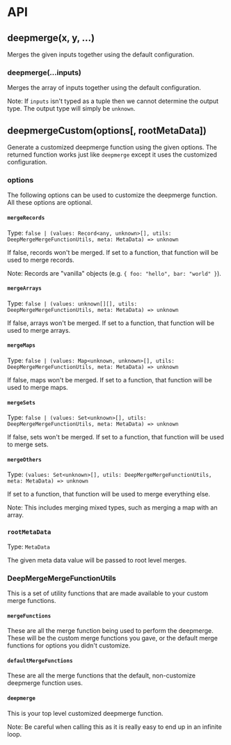 # API

## deepmerge(x, y, ...)

Merges the given inputs together using the default configuration.

### deepmerge(...inputs)

Merges the array of inputs together using the default configuration.

Note: If `inputs` isn't typed as a tuple then we cannot determine the output type. The output type will simply be `unknown`.

## deepmergeCustom(options[, rootMetaData])

Generate a customized deepmerge function using the given options. The returned function works just like `deepmerge` except it uses the customized configuration.

### options

The following options can be used to customize the deepmerge function.\
All these options are optional.

#### `mergeRecords`

Type: `false | (values: Record<any, unknown>[], utils: DeepMergeMergeFunctionUtils, meta: MetaData) => unknown`

If false, records won't be merged. If set to a function, that function will be used to merge records.

Note: Records are "vanilla" objects (e.g. `{ foo: "hello", bar: "world" }`).

#### `mergeArrays`

Type: `false | (values: unknown[][], utils: DeepMergeMergeFunctionUtils, meta: MetaData) => unknown`

If false, arrays won't be merged. If set to a function, that function will be used to merge arrays.

#### `mergeMaps`

Type: `false | (values: Map<unknown, unknown>[], utils: DeepMergeMergeFunctionUtils, meta: MetaData) => unknown`

If false, maps won't be merged. If set to a function, that function will be used to merge maps.

#### `mergeSets`

Type: `false | (values: Set<unknown>[], utils: DeepMergeMergeFunctionUtils, meta: MetaData) => unknown`

If false, sets won't be merged. If set to a function, that function will be used to merge sets.

#### `mergeOthers`

Type: `(values: Set<unknown>[], utils: DeepMergeMergeFunctionUtils, meta: MetaData) => unknown`

If set to a function, that function will be used to merge everything else.

Note: This includes merging mixed types, such as merging a map with an array.

### `rootMetaData`

Type: `MetaData`

The given meta data value will be passed to root level merges.

### DeepMergeMergeFunctionUtils

This is a set of utility functions that are made available to your custom merge functions.

#### `mergeFunctions`

These are all the merge function being used to perform the deepmerge.\
These will be the custom merge functions you gave, or the default merge functions for options you didn't customize.

#### `defaultMergeFunctions`

These are all the merge functions that the default, non-customize deepmerge function uses.

#### `deepmerge`

This is your top level customized deepmerge function.

Note: Be careful when calling this as it is really easy to end up in an infinite loop.
